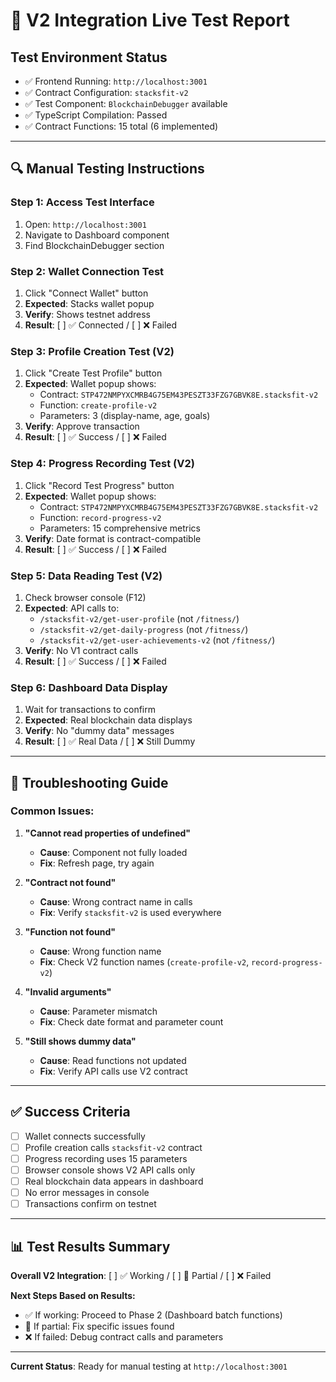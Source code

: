 # 🧪 **V2 Integration Live Test Report**

## **Test Environment Status**
- ✅ Frontend Running: `http://localhost:3001`
- ✅ Contract Configuration: `stacksfit-v2` 
- ✅ Test Component: `BlockchainDebugger` available
- ✅ TypeScript Compilation: Passed
- ✅ Contract Functions: 15 total (6 implemented)

---

## **🔍 Manual Testing Instructions**

### **Step 1: Access Test Interface**
1. Open: `http://localhost:3001`
2. Navigate to Dashboard component
3. Find BlockchainDebugger section

### **Step 2: Wallet Connection Test**
1. Click "Connect Wallet" button
2. **Expected**: Stacks wallet popup
3. **Verify**: Shows testnet address
4. **Result**: [ ] ✅ Connected / [ ] ❌ Failed

### **Step 3: Profile Creation Test (V2)**
1. Click "Create Test Profile" button
2. **Expected**: Wallet popup shows:
   - Contract: `STP472NMPYXCMRB4G75EM43PESZT33FZG7GBVK8E.stacksfit-v2`
   - Function: `create-profile-v2`
   - Parameters: 3 (display-name, age, goals)
3. **Verify**: Approve transaction
4. **Result**: [ ] ✅ Success / [ ] ❌ Failed

### **Step 4: Progress Recording Test (V2)**
1. Click "Record Test Progress" button  
2. **Expected**: Wallet popup shows:
   - Contract: `STP472NMPYXCMRB4G75EM43PESZT33FZG7GBVK8E.stacksfit-v2`
   - Function: `record-progress-v2`
   - Parameters: 15 comprehensive metrics
3. **Verify**: Date format is contract-compatible
4. **Result**: [ ] ✅ Success / [ ] ❌ Failed

### **Step 5: Data Reading Test (V2)**
1. Check browser console (F12)
2. **Expected**: API calls to:
   - `/stacksfit-v2/get-user-profile` (not `/fitness/`)
   - `/stacksfit-v2/get-daily-progress` (not `/fitness/`)
   - `/stacksfit-v2/get-user-achievements-v2` (not `/fitness/`)
3. **Verify**: No V1 contract calls
4. **Result**: [ ] ✅ Success / [ ] ❌ Failed

### **Step 6: Dashboard Data Display**
1. Wait for transactions to confirm
2. **Expected**: Real blockchain data displays
3. **Verify**: No "dummy data" messages
4. **Result**: [ ] ✅ Real Data / [ ] ❌ Still Dummy

---

## **🐛 Troubleshooting Guide**

### **Common Issues:**

1. **"Cannot read properties of undefined"**
   - **Cause**: Component not fully loaded
   - **Fix**: Refresh page, try again

2. **"Contract not found"**
   - **Cause**: Wrong contract name in calls
   - **Fix**: Verify `stacksfit-v2` is used everywhere

3. **"Function not found"**
   - **Cause**: Wrong function name
   - **Fix**: Check V2 function names (`create-profile-v2`, `record-progress-v2`)

4. **"Invalid arguments"**
   - **Cause**: Parameter mismatch
   - **Fix**: Check date format and parameter count

5. **"Still shows dummy data"**
   - **Cause**: Read functions not updated
   - **Fix**: Verify API calls use V2 contract

---

## **✅ Success Criteria**

- [ ] Wallet connects successfully
- [ ] Profile creation calls `stacksfit-v2` contract
- [ ] Progress recording uses 15 parameters
- [ ] Browser console shows V2 API calls only
- [ ] Real blockchain data appears in dashboard
- [ ] No error messages in console
- [ ] Transactions confirm on testnet

---

## **📊 Test Results Summary**

**Overall V2 Integration**: [ ] ✅ Working / [ ] 🔄 Partial / [ ] ❌ Failed

**Next Steps Based on Results:**
- ✅ If working: Proceed to Phase 2 (Dashboard batch functions)
- 🔄 If partial: Fix specific issues found
- ❌ If failed: Debug contract calls and parameters

---

**Current Status**: Ready for manual testing at `http://localhost:3001`